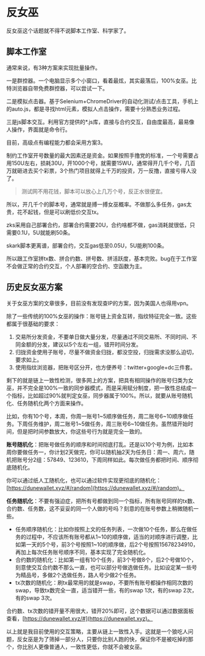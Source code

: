 # 反女巫

反女巫这个话题就不得不说脚本工作室、科学家了。

## 脚本工作室

通常来说，有3种方案来实现批量操作。

一是群控器。一个电脑显示多个小窗口，看着最炫，其实最落后，100%女巫。比特浏览器自带免费群控器，可以尝试一下。

二是模拟点击器。基于Selenium+ChromeDriver的自动化测试/点击工具，手机上的auto.js，都是寻找html元素，模拟人点击操作，需要十分熟悉业务过程。

三是js脚本交互。利用官方提供的\*.js库，直接与合约交互，自由度最高，最易像人操作，界面就是命令行。

目前，高级点有编程能力都会采用方案3。

制约工作室开号数量的最大因素还是资金。如果按照手撸党的标准，一个号需要占用150U左右，损耗30U，开1000个号，就需要15WU，通常得开几千个号，几百万就砸进去买个彩票，3个热门项目就得上千万的投资，万一反撸，直接亏得人没了。

> 测试网不用花钱，脚本可以放心上几万个号，反正水很便宜。

所以，开几千个的脚本号，通常就是搏一搏女巫概率。不做那么多任务，gas太贵，花不起钱，但是可以刷低价交互tx。

zks采用自己部署合约，部署合约需要20U，合约啥都不做，gas消耗就很低，只需要0.1U，5U就能刷50条。

skark脚本更离谱，部署合约，交互gas低至0.05U，5U能刷100条。

所以跟工作室拼tx数、拼合约数、拼号数、拼活跃度，基本完败。bug在于工作室不会做正常的合约交互，个人部署的空合约、空函数为主。

## 历史反女巫方案

关于女巫方案的文章很多，目前没有发现查IP的方案，因为美国人也得用vpn。

除了一些传统的100%女巫的操作：账号链上资金互转，指纹特征完全一致。这些都属于很基础的要求：

1. 交易所分发资金，不要单日做大量分发，尽量通过不同交易所、不同时间、不同金额的分发，建议以5个左右一组，错开时间分发。
2. 归拢资金使用子账号，尽量不做资金归拢，都没空投，归拢需求没那么迫切，要求如上。
3. 使用指纹浏览器，把账号区分开，也方便养号：twitter+google+dc三件套。

剩下的就是链上一致性检测，很多网上的方案，把具有相同操作的账号归类为女巫，并不完全是100%一致的同步器模式，而是采用赋分制度，把一致性总结成一个指标，比如超过90%就判定女巫，同步器属于100%。所以，就要从账号随机化、任务随机化两个方面来操作。

比如，你有10个号，本周，你周一账号1\~5顺序做任务，周二账号6\~10顺序做任务。下周任务维护，周二账号1\~5做任务，周三账号6\~10做任务。虽然错开始时间，但是把时间参数放大，你这些号行为就是完全一致的。

**账号随机化**：把账号做任务的顺序和时间彻底打乱。还是以10个号为例，比如本周你要做任务一，你计划2天做完，你可以随机抽2天为任务日：周一、周六，随机把账号分2组：57849、123610，下周同样如此。每次做任务都把时间、顺序彻底随机化。

你可以通过纸人工随机化，也可以通过软件实现更彻底的随机化：[https://dunewallet.xyz/#/random](https://dunewallet.xyz/#/random)。

**任务随机化**：不要有强迫症，把所有号都做到同一个指标，所有账号同样的tx数、合约数、任务数，这不妥妥的同一个人做的号吗？刻意的在账号参数上稍微随机一些。

* 任务顺序随机化：比如你按照上文的任务列表，一次做10个任务，那么在做任务的过程中，不应该所有账号都从1\~10的顺序做，适当的对顺序进行调整，比如第一天的5个号，前3个号按照1\~10的顺序做，后2个号按照15678234910，再加上每次任务账号顺序不同，基本实现了完全随机化。
* 合约数的随机化：比如第一组有10个任务，前3个号做8个，后2个号做10个，刻意使交互合约数不那么一直，也可以部分号做选做任务。比如设定某一些号为精品号，多做2个选做任务，路人号少做2个任务。
* tx次数的随机化：刷tx最常用的就是swap，不要所有账号都操作相同次数的swap，导致tx数完全一直，适当错开一些，有的swap 1次，有的swap 2次，有的swap 3次。

合约数、tx次数的错开量不用很大，错开20%即可，这个数据可以通过数据面板查看，[https://dunewallet.xyz/#](https://dunewallet.xyz)。

以上就是我目前使用的交互策略，主要从链上一致性入手。这就是一个狼吃人问题，反女巫是为了筛掉一部分人，只要你比别人跑的快，保证你不是被吃掉的那个，你比别人更像普通人，一致性更低，你就不会被女巫。
